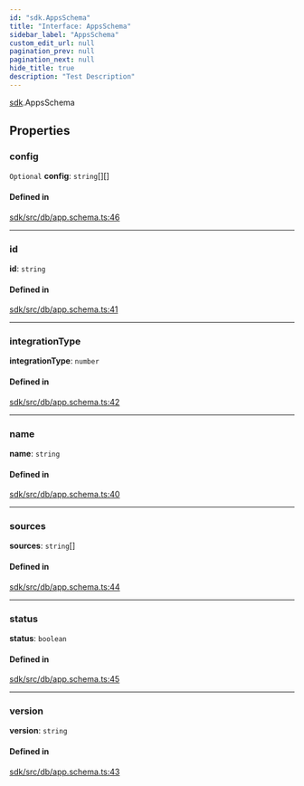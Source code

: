 ```yaml
---
id: "sdk.AppsSchema"
title: "Interface: AppsSchema"
sidebar_label: "AppsSchema"
custom_edit_url: null
pagination_prev: null
pagination_next: null
hide_title: true
description: "Test Description"
---
```


[sdk](../namespaces/sdk.md).AppsSchema

## Properties

### config

 `Optional` **config**: `string`[][]

#### Defined in

[sdk/src/db/app.schema.ts:46](https://github.com/AKASHAorg/akasha-core/blob/c052f00c/sdk/src/db/app.schema.ts#L46)

___

### id

 **id**: `string`

#### Defined in

[sdk/src/db/app.schema.ts:41](https://github.com/AKASHAorg/akasha-core/blob/c052f00c/sdk/src/db/app.schema.ts#L41)

___

### integrationType

 **integrationType**: `number`

#### Defined in

[sdk/src/db/app.schema.ts:42](https://github.com/AKASHAorg/akasha-core/blob/c052f00c/sdk/src/db/app.schema.ts#L42)

___

### name

 **name**: `string`

#### Defined in

[sdk/src/db/app.schema.ts:40](https://github.com/AKASHAorg/akasha-core/blob/c052f00c/sdk/src/db/app.schema.ts#L40)

___

### sources

 **sources**: `string`[]

#### Defined in

[sdk/src/db/app.schema.ts:44](https://github.com/AKASHAorg/akasha-core/blob/c052f00c/sdk/src/db/app.schema.ts#L44)

___

### status

 **status**: `boolean`

#### Defined in

[sdk/src/db/app.schema.ts:45](https://github.com/AKASHAorg/akasha-core/blob/c052f00c/sdk/src/db/app.schema.ts#L45)

___

### version

 **version**: `string`

#### Defined in

[sdk/src/db/app.schema.ts:43](https://github.com/AKASHAorg/akasha-core/blob/c052f00c/sdk/src/db/app.schema.ts#L43)
